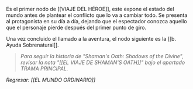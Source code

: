 Es el primer nodo de [[VIAJE DEL HÉROE]], este expone el estado del mundo antes de plantear el conflicto que lo va a cambiar todo. Se presenta al protagonista en su día a día, dejando que el espectador conozca aquello que el personaje pierde después del primer punto de giro.
 
Una vez concluido el llamado a la aventura, el nodo siguiente es la [[b. Ayuda Sobrenatural]].

>*Para seguir la historia de "Shaman's Oath: Shadows of the Divine", revisar la nota "[[EL VIAJE DE SHAMAN'S OATH]]" bajo el apartado TRAMA PRINCIPAL.*

*Regresar: [[EL MUNDO ORDINARIO]]*